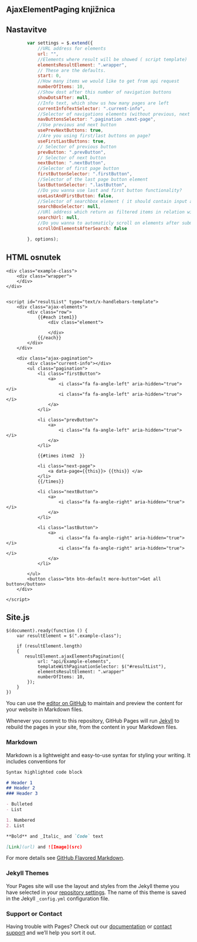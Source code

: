 ## AjaxElementPaging knjižnica

## Nastavitve

```javascript
        var settings = $.extend({
		    //URL address for elements
		    url: "",
            //Elements where result will be showed ( script template)
            elementsResultElement: ".wrapper",
            // These are the defaults.
            start: 0,
            //How many items we would like to get from api request
            numberOfItems: 10,
            //Show dost after this number of navigation buttons
            showDotsAfter: null,
            //Info text, which show us how many pages are left
            currentInfoTextSelector: ".current-info",
            //Selector of navigations elements (without previous, next ..., only numbers of pages )
            navButtonsSelector: ".pagination .next-page",
            //Use previous and next button
            usePrevNextButtons: true,
            //Are you using first/last buttons on page?
            useFirstLastButtons: true,
            // Selector of previous button
            prevButton: ".prevButton",
            // Selector of next button
            nextButton: ".nextButton",
            //Selector of first page button
            firstButtonSelector: ".firstButton",
            //Selector of the last page button element
            lastButtonSelector: ".lastButton",
            //Do you wanna use last and first button functionality?
            useLastAndFirstButton: false,
            //Selector of searchbox element ( it should contain input and span with icon)
            searchBoxSelector: null,
            //URl address which return as filtered items in relation with our query
            searchUrl: null,
            //Do you wanna to automaticly scroll on elements after submiting search string?
            scrollOnElementsAfterSearch: false

        }, options);
```


## HTML osnutek

```
<div class="example-class">
    <div class="wrapper">
    </div>
</div>


<script id="resultList" type="text/x-handlebars-template">
    <div class="ajax-elements">
        <div class="row">
            {{#each item1}}
				<div class="element">
					
				</div>
            {{/each}}
        </div>
    </div>

    <div class="ajax-pagination">
        <div class="current-info"></div>
        <ul class="pagination">
            <li class="firstButton">
                <a>
                    <i class="fa fa-angle-left" aria-hidden="true"></i>
                    <i class="fa fa-angle-left" aria-hidden="true"></i>
                </a>
            </li>

            <li class="prevButton">
                <a>
                    <i class="fa fa-angle-left" aria-hidden="true"></i>
                </a>
            </li>

            {{#times item2  }}

            <li class="next-page">
                <a data-page={{this}}> {{this}} </a>
            </li>
            {{/times}}

            <li class="nextButton">
                <a>
                    <i class="fa fa-angle-right" aria-hidden="true"></i>
                </a>
            </li>

            <li class="lastButton">
                <a>
                    <i class="fa fa-angle-right" aria-hidden="true"></i>
                    <i class="fa fa-angle-right" aria-hidden="true"></i>
                </a>
            </li>

        </ul>
        <button class="btn btn-default more-button">Get all button</button>
    </div>

</script>

```




## Site.js 

```
$(document).ready(function () {
	var resultElement = $(".example-class");

	if (resultElement.length)
    {
       resultElement.ajaxElementsPagination({
            url: "api/Example-elements",
            templateWithPaginationSelector: $("#resultList"),
            elementsResultElement: ".wrapper"
            numberOfItems: 10,
        });
    }
})

```



You can use the [editor on GitHub](https://github.com/bocman/ajaxElementsPaging/edit/master/index.md) to maintain and preview the content for your website in Markdown files.

Whenever you commit to this repository, GitHub Pages will run [Jekyll](https://jekyllrb.com/) to rebuild the pages in your site, from the content in your Markdown files.

### Markdown

Markdown is a lightweight and easy-to-use syntax for styling your writing. It includes conventions for

```markdown
Syntax highlighted code block

# Header 1
## Header 2
### Header 3

- Bulleted
- List

1. Numbered
2. List

**Bold** and _Italic_ and `Code` text

[Link](url) and ![Image](src)
```

For more details see [GitHub Flavored Markdown](https://guides.github.com/features/mastering-markdown/).

### Jekyll Themes

Your Pages site will use the layout and styles from the Jekyll theme you have selected in your [repository settings](https://github.com/bocman/ajaxElementsPaging/settings). The name of this theme is saved in the Jekyll `_config.yml` configuration file.

### Support or Contact

Having trouble with Pages? Check out our [documentation](https://help.github.com/categories/github-pages-basics/) or [contact support](https://github.com/contact) and we’ll help you sort it out.
